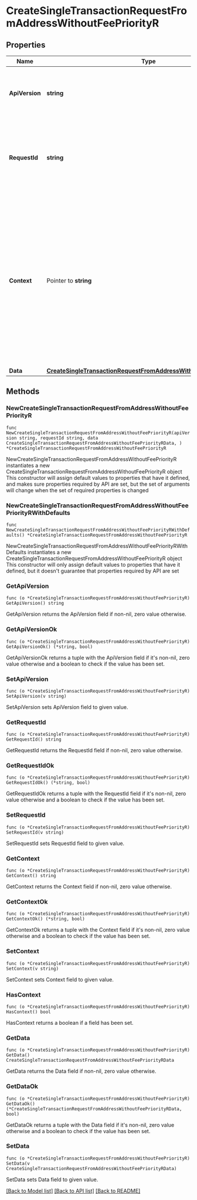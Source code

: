 # CreateSingleTransactionRequestFromAddressWithoutFeePriorityR

## Properties

Name | Type | Description | Notes
------------ | ------------- | ------------- | -------------
**ApiVersion** | **string** | Specifies the version of the API that incorporates this endpoint. | 
**RequestId** | **string** | Defines the ID of the request. The &#x60;requestId&#x60; is generated by Crypto APIs and it&#39;s unique for every request. | 
**Context** | Pointer to **string** | In batch situations the user can use the context to correlate responses with requests. This property is present regardless of whether the response was successful or returned as an error. &#x60;context&#x60; is specified by the user. | [optional] 
**Data** | [**CreateSingleTransactionRequestFromAddressWithoutFeePriorityRData**](CreateSingleTransactionRequestFromAddressWithoutFeePriorityRData.md) |  | 

## Methods

### NewCreateSingleTransactionRequestFromAddressWithoutFeePriorityR

`func NewCreateSingleTransactionRequestFromAddressWithoutFeePriorityR(apiVersion string, requestId string, data CreateSingleTransactionRequestFromAddressWithoutFeePriorityRData, ) *CreateSingleTransactionRequestFromAddressWithoutFeePriorityR`

NewCreateSingleTransactionRequestFromAddressWithoutFeePriorityR instantiates a new CreateSingleTransactionRequestFromAddressWithoutFeePriorityR object
This constructor will assign default values to properties that have it defined,
and makes sure properties required by API are set, but the set of arguments
will change when the set of required properties is changed

### NewCreateSingleTransactionRequestFromAddressWithoutFeePriorityRWithDefaults

`func NewCreateSingleTransactionRequestFromAddressWithoutFeePriorityRWithDefaults() *CreateSingleTransactionRequestFromAddressWithoutFeePriorityR`

NewCreateSingleTransactionRequestFromAddressWithoutFeePriorityRWithDefaults instantiates a new CreateSingleTransactionRequestFromAddressWithoutFeePriorityR object
This constructor will only assign default values to properties that have it defined,
but it doesn't guarantee that properties required by API are set

### GetApiVersion

`func (o *CreateSingleTransactionRequestFromAddressWithoutFeePriorityR) GetApiVersion() string`

GetApiVersion returns the ApiVersion field if non-nil, zero value otherwise.

### GetApiVersionOk

`func (o *CreateSingleTransactionRequestFromAddressWithoutFeePriorityR) GetApiVersionOk() (*string, bool)`

GetApiVersionOk returns a tuple with the ApiVersion field if it's non-nil, zero value otherwise
and a boolean to check if the value has been set.

### SetApiVersion

`func (o *CreateSingleTransactionRequestFromAddressWithoutFeePriorityR) SetApiVersion(v string)`

SetApiVersion sets ApiVersion field to given value.


### GetRequestId

`func (o *CreateSingleTransactionRequestFromAddressWithoutFeePriorityR) GetRequestId() string`

GetRequestId returns the RequestId field if non-nil, zero value otherwise.

### GetRequestIdOk

`func (o *CreateSingleTransactionRequestFromAddressWithoutFeePriorityR) GetRequestIdOk() (*string, bool)`

GetRequestIdOk returns a tuple with the RequestId field if it's non-nil, zero value otherwise
and a boolean to check if the value has been set.

### SetRequestId

`func (o *CreateSingleTransactionRequestFromAddressWithoutFeePriorityR) SetRequestId(v string)`

SetRequestId sets RequestId field to given value.


### GetContext

`func (o *CreateSingleTransactionRequestFromAddressWithoutFeePriorityR) GetContext() string`

GetContext returns the Context field if non-nil, zero value otherwise.

### GetContextOk

`func (o *CreateSingleTransactionRequestFromAddressWithoutFeePriorityR) GetContextOk() (*string, bool)`

GetContextOk returns a tuple with the Context field if it's non-nil, zero value otherwise
and a boolean to check if the value has been set.

### SetContext

`func (o *CreateSingleTransactionRequestFromAddressWithoutFeePriorityR) SetContext(v string)`

SetContext sets Context field to given value.

### HasContext

`func (o *CreateSingleTransactionRequestFromAddressWithoutFeePriorityR) HasContext() bool`

HasContext returns a boolean if a field has been set.

### GetData

`func (o *CreateSingleTransactionRequestFromAddressWithoutFeePriorityR) GetData() CreateSingleTransactionRequestFromAddressWithoutFeePriorityRData`

GetData returns the Data field if non-nil, zero value otherwise.

### GetDataOk

`func (o *CreateSingleTransactionRequestFromAddressWithoutFeePriorityR) GetDataOk() (*CreateSingleTransactionRequestFromAddressWithoutFeePriorityRData, bool)`

GetDataOk returns a tuple with the Data field if it's non-nil, zero value otherwise
and a boolean to check if the value has been set.

### SetData

`func (o *CreateSingleTransactionRequestFromAddressWithoutFeePriorityR) SetData(v CreateSingleTransactionRequestFromAddressWithoutFeePriorityRData)`

SetData sets Data field to given value.



[[Back to Model list]](../README.md#documentation-for-models) [[Back to API list]](../README.md#documentation-for-api-endpoints) [[Back to README]](../README.md)


